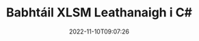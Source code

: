 ---
############################# Static ############################
layout: "auto-gen-merger"
date: 2022-11-10T09:07:26
draft: false
otherformats: one otp ott pdf pps ppsx ppt pptx rtf tex vdx vsdm vsdx vssm vssx vstm

############################# Head ############################
head_title: "Babhtáil & Malartú XLSM Leathanaigh i C#"
head_description: "Babhtáil & Malartú suímh dhá leathanach laistigh de chomhad XLSM in C# ag baint úsáide as an API cumasc doiciméad."

############################# Header ############################
title: "Babhtáil XLSM Leathanaigh i C#"
description: "Malartú XLSM Leathanaigh le cúpla líne de chód .NET."
bg_image: "https://cms.admin.containerize.com/templates/aspose/App_Themes/V3/images/bg/header1.png"
bg_overlay: false
button:
    enable: true
    icon: "fas fa-arrow-down"
    label: "Íoslódáil Triail Saor in Aisce"
    link: "https://downloads.groupdocs.com/merger/net"

############################# SubMenu ############################
submenu:
    enable: true

    left:
        img_alt: "GroupDocs.Merger for .NET"
        image: "https://cms.admin.containerize.com/templates/groupdocs/images/product-logos/90x90-noborder/groupdocs-merger-net.png"
        product: "GroupDocs.Merger"
        platform: ".NET"

    middle:
        button:

            # button loop
            - link: "https://apireference.groupdocs.com/merger/net"
              text: "Tagairt API"

            # button loop
            - link: "https://github.com/groupdocs-merger"
              text: "Samplaí de Chóid"

            # button loop
            - link: "https://products.groupdocs.app/merger/family"
              text: "Taispeántas beo"

            # button loop
            - link: "https://purchase.groupdocs.com/pricing/merger/net"
              text: "Praghsáil"

    right:
        link_download: "https://downloads.groupdocs.com/merger"
        link_learn: "https://docs.groupdocs.com/merger/net"
        link_buy: "https://purchase.groupdocs.com"

############################# About ############################
about:
    enable: true
    title: "Maidir le GroupDocs.Merger for .NET API"
    content: |
        Tairgeann [GroupDocs.Merger for .NET](/ga/merger/net/) réiteach simplí chun raon leathan formáidí doiciméad a chumasc agus a roinnt go sábháilte lena n-áirítear PDF, Microsoft Office (Word, Excel, PowerPoint , OneNote), OpenDocument, HTML, íomhánna agus go leor eile laistigh d’fheidhmchláir .NET. Trí ach cúpla líne den chód a chur leis, déan roinnt oibríochtaí doiciméad ar nós bogadh, bain, rothlú, babhtáil, eastóscadh nó athraigh treoshuíomh na leathanach laistigh de na doiciméid. Tacaíonn an API a chumasc doiciméid freisin le leathanaigh doiciméad a réamhamharc mar íomhá chun struchtúr, formáidiú agus ábhar an doiciméid a anailísiú.
        
        Is rogha cheart é GroupDocs.Merger API le haghaidh réitigh chorparáideacha a dteastaíonn gnéithe malartaithe leathanach comhaid uathu. Tugtar tacaíocht mhaith do na APIanna seo ar gach mórchóras agus ardán oibriúcháin lena n-áirítear .NET Framework, .NET Standard, .NET Core, Mono.

############################# Steps ############################
steps:
    enable: true
    title_left: "Babhtáil XLSM Leathanaigh Chomhaid i .NET"
    content_left: |
        Déanann [GroupDocs.Merger for .NET](/ga/merger/net/) é éasca d'fhorbróirí C# leathanaigh a mhalartú laistigh de chomhad XLSM trí roinnt céimeanna éasca a chur i bhfeidhm .
        
        * Tosaigh **SwapOptions** chun uimhreacha na leathanach a shonrú le malartú.
        * Cruthaigh sampla nua ***Merger** agus pas a fháil ar chonair an doiciméid foinse mar pharaiméadar cruthaitheoir.
        * Glaoigh ar **SwapPages** agus pasáil **SwapOptions** réad.
        * Glaoigh ar **Save** agus sonraigh conair an chomhaid chun an doiciméad iarmhartach a shábháil.

    title_right: "Riachtanais Chórais"
    content_right: |
        GroupDocs.Merger for .NET Tacaítear le API ar gach mór-ardán agus córas oibriúcháin. Sula ndéanann tú an cód thíos, déan cinnte go bhfuil na réamhriachtanais seo a leanas suiteáilte ar do chóras.

        * Córais Oibriúcháin: Microsoft Windows, Linux, MacOS
        * Timpeallachtaí Forbartha: Visual Studio, Xamarin, MonoDevelop
        * Creataí: .NET Framework, .NET Standard, .NET Core, Mono
        * Íoslódáil an leagan is déanaí de GroupDocs.Merger for .NET ó [NuGet](https://www.nuget.org/packages/groupdocs.merger)
         
    code: |
     {{% merger/additional-styles %}}
     {{< merger/code-merger title="Conas leathanaigh comhaid XLSM a mhalartú le cód samplach C#">}}

        ```csharp    
        // Babhtáil leathanaigh comhad XLSM ag baint úsáide as GroupDocs.Merger API
        int pageNumber1 = 6;
        int pageNumber2 = 1;

        // Tosaigh rang SwapOptions chun uimhreacha na leathanach a shonrú chun babhtáil a dhéanamh
        SwapOptions swapOptions = new SwapOptions(pageNumber2, pageNumber1);

        // Cuir Cumasc leis an doiciméad ionchuir XLSM
        using (Merger merger = new Merger("input.xlsm"))
          {
            // Glaoigh ar an modh SwapPages agus cuir an réad SwapOptions ar aghaidh chuige
            merger.SwapPages(swapOptions);
    
            // Glaoigh Sábháil modh agus pas a fháil cosán comhad atá ag teastáil a shábháil ar an doiciméad aschur
            merger.Save("output.xlsm");
          }
        ```
     {{< /merger/code-merger >}}

############################# Demos ############################
demos:
    enable: true
    title: "Taispeántais Bheo - Malartú XLSM Leathanaigh Chomhad Ar Líne"
    content: |
       Babhtáil XLSM leathanaigh comhaid faoi láthair trí chuairt a thabhairt ar an suíomh Gréasáin [GroupDocs.Merger Live Demos](https://products.groupdocs.app/splitter/swap-pages/xlsm).
       Tá na buntáistí seo a leanas ag an taispeántas beo.
        
############################# About Formats ############################
about_formats:
    enable: true

############################# More Formats ############################
more_formats:
    enable: true
    title: "Babhtáil Leathanaigh de Formáidí Comhaid Eile"
    content: |
        .NET API cumasc & scoilte doiciméad le haghaidh formáidí comhaid agus íomhánna. Babhtáil roinnt de na formáidí comhaid coitianta mar a luaitear thíos.

############################# Back to top ###############################
back_to_top:
    enable: true
---